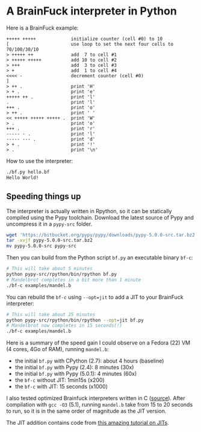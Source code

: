 A BrainFuck interpreter in Python
=================================

Here is a BrainFuck example:
```bf
+++++ +++++             initialize counter (cell #0) to 10
[                       use loop to set the next four cells to 70/100/30/10
> +++++ ++              add  7 to cell #1
> +++++ +++++           add 10 to cell #2
> +++                   add  3 to cell #3
> +                     add  1 to cell #4
<<<< -                  decrement counter (cell #0)
]
> ++ .                  print 'H'
> + .                   print 'e'
+++++ ++ .              print 'l'
.                       print 'l'
+++ .                   print 'o'
> ++ .                  print ' '
<< +++++ +++++ +++++ .  print 'W'
> .                     print 'o'
+++ .                   print 'r'
----- - .               print 'l'
----- --- .             print 'd'
> + .                   print '!'
> .                     print '\n'
```

How to use the interpreter:
```bash
./bf.py hello.bf
Hello World!
```

Speeding things up
------------------

The interpreter is actually written in Rpython, so it can be statically compiled using the Pypy toolchain. Download the latest source of Pypy and uncompress it in a `pypy-src` folder.

```bash
wget 'https://bitbucket.org/pypy/pypy/downloads/pypy-5.0.0-src.tar.bz2'
tar -xvjf pypy-5.0.0-src.tar.bz2
mv pypy-5.0.0-src pypy-src
```

Then you can build from the Python script `bf.py` an executable binary `bf-c`:
```bash
# This will take about 5 minutes
python pypy-src/rpython/bin/rpython bf.py
# Mandelbrot completes in a bit more than 1 minute
./bf-c examples/mandel.b
```

You can rebuild the `bf-c` using `--opt=jit` to add a JIT to your BrainFuck interpreter:
```bash
# This will take about 25 minutes
python pypy-src/rpython/bin/rpython --opt=jit bf.py
# Mandelbrot now completes in 15 seconds(!)
./bf-c examples/mandel.b
```

Here is a summary of the speed gain I could observe on a Fedora (22) VM (4 cores, 4Go of RAM), running `mandel.b`:
* the initial `bf.py` with CPython (2.7): about 4 hours (baseline)
* the initial `bf.py` with Pypy (2.4): 8 minutes (30x)
* the initial `bf.py` with Pypy (5.0.1): 4 minutes (60x)
* the `bf-c` without JIT: 1min15s (x200)
* the `bf-c` with JIT: 15 seconds (x1000)

I also tested optimized Brainfuck interpreters written in C ([source](http://mazonka.com/brainf/)). After compilation with `gcc -O3` (5.1), running `mandel.b` take from 15 to 20 seconds to run, so it is in the same order of magnitude as the JIT version.

The JIT addition contains code from [this amazing tutorial on JITs](http://morepypy.blogspot.fr/2011/04/tutorial-part-2-adding-jit.html).
